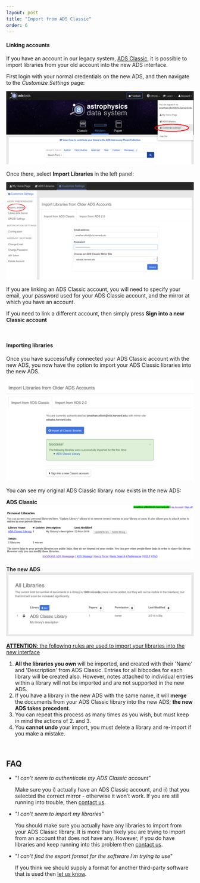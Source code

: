 ```yaml
---
layout: post
title: "Import from ADS Classic"
order: 6
---
```



#### Linking accounts

If you have an account in our legacy system, <a href="http://adsabs.harvard.edu">ADS Classic</a>, it is possible to import libraries from your old account into the new ADS interface. 

First login with your normal credentials on the new ADS, and then navigate to the *Customize Settings* page:

<img class="img-responsive" src="/help/img/import_help_01.png" alt="a screenshot of the location of the Customize Settings button"/>

Once there, select **Import Libraries** in the left panel:

<img class="img-responsive" src="/help/img/import_help_02.png" alt="a screenshot of ADS Classic library import with the form filled in"/>

If you are linking an ADS Classic account, you will need to specify your email, your password used for your ADS Classic account, and the mirror at which you have an account. 

If you need to link a different account, then simply press **Sign into a new Classic account**

<br>

#### Importing libraries

Once you have successfully connected your ADS Classic account with the new ADS, you now have the option to import your ADS Classic libraries into the new ADS. 

<img class="img-responsive" src="/help/img/import_help_03.png" alt="a screenshot after the Import all Classic libraries button has been pressed"/>

You can see my original ADS Classic library now exists in the new ADS:

**ADS Classic**
<img class="img-responsive" src="/help/img/import_help_04.png" alt="a screenshot of the library in ADS Classic"/>

**The new ADS**
<img class="img-responsive" src="/help/img/import_help_05.png" alt="a screenshot of the library in the new ADS"/>



<u><b>ATTENTION</b>: the following rules are used to import your libraries into the new interface</u>

  1. **All the libraries you own** will be imported, and created with their 'Name' and 'Description' from ADS Classic. Entries for all bibcodes for each library will be created also. However, notes attached to individual entries within a library will not be imported and are not supported in the new ADS.
  2. If you have a library in the new ADS with the same name, it will **merge** the documents from your ADS Classic library into the new ADS; **the new ADS takes precedent**.
  3. You can repeat this process as many times as you wish, but must keep in mind the actions of 2. and 3.
  4. You **cannot undo** your import, you must delete a library and re-import if you make a mistake.

<br>

## FAQ

 * "*I can't seem to authenticate my ADS Classic account*"

   Make sure you i) actually have an ADS Classic account, and ii) that you selected the correct mirror - otherwise it won't work. If you are still running into trouble, then <a href="mailto:adshelp@cfa.harvard.edu">contact us</a>.

 * "*I can't seem to import my libraries*"

   You should make sure you actually have any libraries to import from your ADS Classic library. It is more than likely you are trying to import from an account that does not have any. However, if you do have libraries and keep running into this problem then <a href="mailto:adshelp@cfa.harvard.edu">contact us</a>.

 * "*I can't find the export format for the software I'm trying to use*"

   If you think we should supply a format for another third-party software that is used then <a href="mailto:adshelp@cfa.harvard.edu">let us know</a>.

<br>
